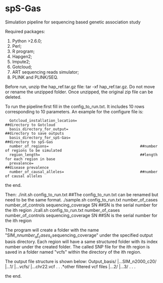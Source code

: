 # spS-Gas
Simulation pipeline for sequencing based genetic association study

Required packages:
1. Python >2.6.0;
2. Perl;
2. R program;
3. Hapgen2;
4. Impute2;
5. Gotcloud;
6. ART sequencing reads simulator;
7. PLINK and PLINK/SEQ.

Before run, unzip the hap_ref.tar.gz file: tar -xf hap_ref.tar.gz. Do not move or rename the unzipped folder. Once unzipped, the original zip file can be deleted.

To run the pipeline:first fill in the config_to_run.txt. It includes 10 rows corresponding to 10 parameters. An example for the configure file is:

      Gotcloud_installation_location=                             ##directory to Gotcloud
      basis_directory_for_output=                                 ##directory to save outputs
      basis_directory_for_spS-Gas=                                ##directory to spS-Gas
      number_of_regions=                                          ##number of regions to be simulated
      region_length=                                              ##length for each region in base
      prevalence=                                                 ##disease prevalence
      number_of_causal_alleles=                                   ##number of causal alleles

the end.

Then:
      ./init.sh  config_to_run.txt                    ##The config_to_run.txt can be renamed but need to be the same format.
      ./sample.sh config_to_run.txt number_of_cases number_of_controls sequencing_coverage SN                ##SN is the serial number for the ith region
      ./call.sh config_to_run.txt number_of_cases number_of_controls sequencing_coverage SN                  ##SN is the serial number for the ith region

The program will create a folder with the name "SIM_n$number_of_cases_c$sequencing_coverage" under the specified output basis directory. Each region will have a same structured folder with its index number under the created folder. The called SNP file for the ith region is saved in a folder named "vcfs" within the directory of the ith region.

The output file structure is shown below:
Output_basis/
      |...SIM_n2000_c20/
            |...1/
                  |...vcfs/
                        |...chr22.vcf
                        .
                        .
                        .*other filtered vcf files
            |...2/
            |...3/
            .
            .
            .
            

the end.
